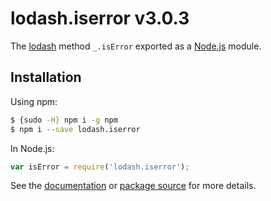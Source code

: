 # lodash.iserror v3.0.3

The [lodash](https://lodash.com/) method `_.isError` exported as a [Node.js](https://nodejs.org/) module.

## Installation

Using npm:
```bash
$ {sudo -H} npm i -g npm
$ npm i --save lodash.iserror
```

In Node.js:
```js
var isError = require('lodash.iserror');
```

See the [documentation](https://lodash.com/docs#isError) or [package source](https://github.com/lodash/lodash/blob/3.0.3-npm-packages/lodash.iserror) for more details.

